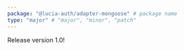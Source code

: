 ```yaml
---
package: "@lucia-auth/adapter-mongoose" # package name
type: "major" # "major", "minor", "patch"
---
```


Release version 1.0!
